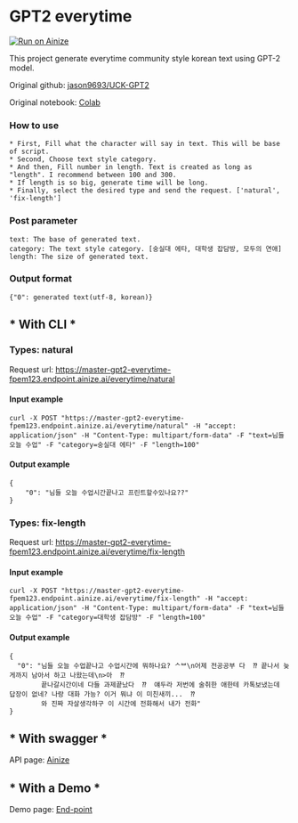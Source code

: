 # GPT2 everytime

[![Run on Ainize](https://ainize.ai/images/run_on_ainize_button.svg)](https://ainize.web.app/redirect?git_repo=https://github.com/fpem123/gpt2-everytime)

This project generate everytime community style korean text using GPT-2 model.

Original github: [jason9693/UCK-GPT2](https://github.com/jason9693/UCK-GPT2)

Original notebook: [Colab](https://colab.research.google.com/drive/1p6DIxsesi3eJNPwFwvMw0MeM5LkSGoPW?usp=sharing&fbclid=IwAR1kejoqnhL738Za3M_BsGnjjJrayGq5AG3hH8UUBX3dRwCK6JvT4loZ88A#scrollTo=fJWeAhLF7rdh)

### How to use

    * First, Fill what the character will say in text. This will be base of script.
    * Second, Choose text style category.
    * And then, Fill number in length. Text is created as long as "length". I recommend between 100 and 300.
    * If length is so big, generate time will be long.
    * Finally, select the desired type and send the request. ['natural', 'fix-length']

### Post parameter

    text: The base of generated text.
    category: The text style category. [숭실대 에타, 대학생 잡담방, 모두의 연애]
    length: The size of generated text.


### Output format

    {"0": generated text(utf-8, korean)}


## * With CLI *

### Types: natural

Request url: https://master-gpt2-everytime-fpem123.endpoint.ainize.ai/everytime/natural

#### Input example

    curl -X POST "https://master-gpt2-everytime-fpem123.endpoint.ainize.ai/everytime/natural" -H "accept: application/json" -H "Content-Type: multipart/form-data" -F "text=님들 오늘 수업" -F "category=숭실대 에타" -F "length=100"

#### Output example

    { 
        "0": "님들 오늘 수업시간끝나고 프린트할수있나요??"
    }

### Types: fix-length

Request url: https://master-gpt2-everytime-fpem123.endpoint.ainize.ai/everytime/fix-length

#### Input example

    curl -X POST "https://master-gpt2-everytime-fpem123.endpoint.ainize.ai/everytime/fix-length" -H "accept: application/json" -H "Content-Type: multipart/form-data" -F "text=님들 오늘 수업" -F "category=대학생 잡담방" -F "length=100"

#### Output example


    {
      "0": "님들 오늘 수업끝나고 수업시간에 뭐하나요? ᄉᄇ\n어제 전공공부 다  ⁇ 끝나서 늦게까지 남아서 하고 나왔는데\n>아  ⁇
            끝나갈시간이네 다들 과제끝났다  ⁇  얘두라 저번에 술취한 애한테 카톡보냈는데 답장이 없네? 나랑 대화 가능? 이거 뭐냐 이 미친새끼...  ⁇  
            와 진짜 자살생각하구 이 시간에 전화해서 내가 전화"
    }


## * With swagger *

API page: [Ainize](https://ainize.ai/fpem123/gpt2-everytime?branch=master)

## * With a Demo *

Demo page: [End-point](https://master-gpt2-everytime-fpem123.endpoint.ainize.ai/)